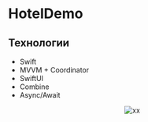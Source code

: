 # HotelDemo

## Технологии

- Swift
- MVVM + Coordinator
- SwiftUI
- Combine
- Async/Await

<div align="center">

  ![xx](https://github.com/deshabml/HotelDemo/blob/main/GIFImage.gif?w=450)

